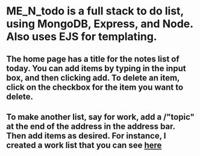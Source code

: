 # ME_N_todo is a full stack to do list, using MongoDB, Express, and Node. Also uses EJS for templating.

## The home page has a title for the notes list of today. You can add items by typing in the input box, and then clicking add. To delete an item, click on the checkbox for the item you want to delete.

## To make another list, say for work, add a /"topic" at the end of the address in the address bar. Then add items as desired. For instance, I created a work list that you can see <a href="https://morning-mesa-69657.herokuapp.com/work">here</a>
